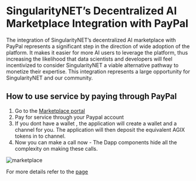 # SingularityNET’s Decentralized AI Marketplace Integration with PayPal

The integration of SingularityNET’s decentralized AI marketplace with PayPal represents a significant step in the direction of wide adoption of the platform. It makes it easier for more AI users to leverage the platform, thus increasing the likelihood that data scientists and developers will feel incentivized to consider SingularityNET a viable alternative pathway to monetize their expertise. This integration represents a large opportunity for SingularityNET and our community.

## How to use service by paying through PayPal

1. Go to the [Marketplace portal](http://beta.singularitynet.io)
2. Pay for service through your Paypal account
3. If you dont have a wallet , the application will create a wallet and a channel for you.
   The application will then deposit the equivalent AGIX tokens in to channel.
4. Now you can make a call now - The Dapp components hide all the complexity on making these calls.

![marketplace](/assets/images/products/AIMarketplace/forcomers/marketplaceimage.gif)

For more details refer to the [page](/docs/products/DecentralizedAIPlatform/CoreConcepts/MarketplaceEcosystem/marketplace-service_invocation/)

